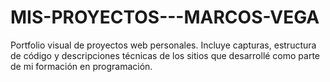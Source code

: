 # MIS-PROYECTOS---MARCOS-VEGA
Portfolio visual de proyectos web personales. Incluye capturas, estructura de código y descripciones técnicas de los sitios que desarrollé como parte de mi formación en programación.
